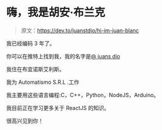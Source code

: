# 嗨，我是胡安·布兰克

> 原文：<https://dev.to/juanstdio/hi-im-juan-blanc>

我已经编码 3 年了。

你可以在推特上找到我，我的名字是[@ juans dio](https://twitter.com/Juanstdio)

我住在布宜诺斯艾利斯。

我为 Automatismo S.R.L .工作

我主要用这些语言编程:C，C++，Python，NodeJS，Arduino。

我目前正在学习更多关于 ReactJS 的知识。

很高兴见到你！